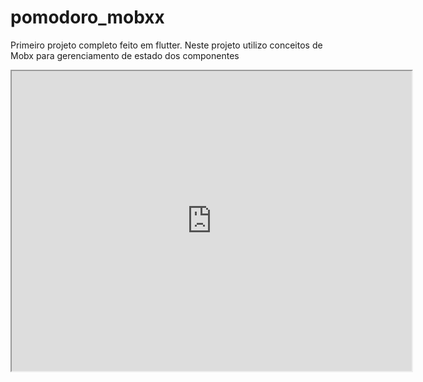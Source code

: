 # pomodoro_mobxx

Primeiro projeto completo feito em flutter.
Neste projeto utilizo conceitos de Mobx para gerenciamento de estado dos componentes

<iframe src="https://drive.google.com/file/d/1k9Fi-2Qkj21eGNNYFYzYsN9Tf_D6u2Dy/preview" width="640" height="480"></iframe>